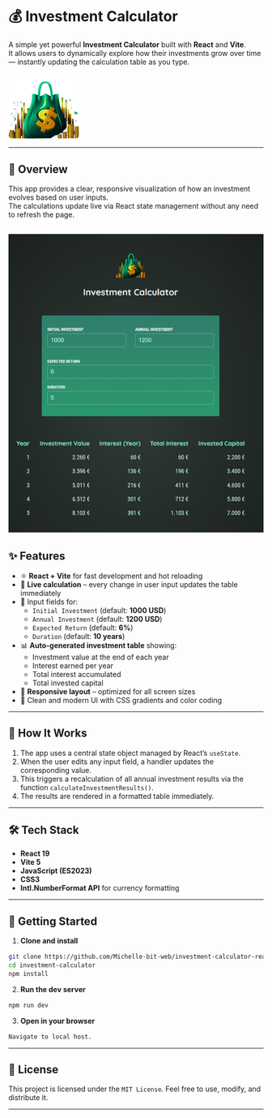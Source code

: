 # 💰 Investment Calculator

A simple yet powerful **Investment Calculator** built with **React** and **Vite**.  
It allows users to dynamically explore how their investments grow over time — instantly updating the calculation table as you type.

<p align="left">
  <img src="./public/investment-calculator-logo.png" alt="Project Logo" width="140" style="border-radius: 8px;">
</p>

---

## 🧭 Overview

This app provides a clear, responsive visualization of how an investment evolves based on user inputs.  
The calculations update live via React state management without any need to refresh the page.

![](./public/preview.png)
---

## ✨ Features

- ⚛️ **React + Vite** for fast development and hot reloading  
- 🧮 **Live calculation** – every change in user input updates the table immediately  
- 💸 Input fields for:
  - `Initial Investment` (default: **1000 USD**)  
  - `Annual Investment` (default: **1200 USD**)  
  - `Expected Return` (default: **6%**)  
  - `Duration` (default: **10 years**)  
- 📊 **Auto-generated investment table** showing:
  - Investment value at the end of each year  
  - Interest earned per year  
  - Total interest accumulated  
  - Total invested capital  
- 📱 **Responsive layout** – optimized for all screen sizes  
- 🎨 Clean and modern UI with CSS gradients and color coding  

---

## 🧠 How It Works

1. The app uses a central state object managed by React’s `useState`.
2. When the user edits any input field, a handler updates the corresponding value.
3. This triggers a recalculation of all annual investment results via the function `calculateInvestmentResults()`.
4. The results are rendered in a formatted table immediately.

---

## 🛠️ Tech Stack

- **React 19**
- **Vite 5**
- **JavaScript (ES2023)**
- **CSS3**
- **Intl.NumberFormat API** for currency formatting

---

## 🚀 Getting Started

1) **Clone and install**
```bash
git clone https://github.com/Michelle-bit-web/investment-calculator-react
cd investment-calculator
npm install
```
2) **Run the dev server**
```bash
npm run dev
```

3) **Open in your browser**
```bash
Navigate to local host.
```
---

## 🧾 License

This project is licensed under the `MIT License`.
Feel free to use, modify, and distribute it.

---